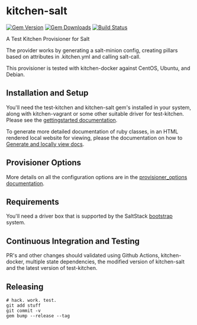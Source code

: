 # kitchen-salt #

[![Gem Version](https://badge.fury.io/rb/kitchen-salt.svg)](https://badge.fury.io/rb/kitchen-salt)
[![Gem Downloads](https://ruby-gem-downloads-badge.herokuapp.com/kitchen-salt?type=total&color=brightgreen)](https://rubygems.org/gems/kitchen-salt)
[![Build Status](https://github.com/saltstack/kitchen-salt/workflows/Tests/badge.svg)](https://github.com/saltstack/kitchen-salt/actions)

A Test Kitchen Provisioner for Salt

The provider works by generating a salt-minion config, creating pillars based on attributes in .kitchen.yml and calling salt-call.

This provisioner is tested with kitchen-docker against CentOS, Ubuntu, and Debian.

## Installation and Setup ##

You'll need the test-kitchen and kitchen-salt gem's installed in your system, along with kitchen-vagrant or some other suitable driver for test-kitchen.  Please see the [gettingstarted documentation](docs/gettingstarted.md).

To generate more detailed documentation of ruby classes, in an HTML rendered local website for viewing,
please the documentation on how to [Generate and locally view docs](docs/gettingstarted.md#generate-and-locally-view-docs).

## Provisioner Options ##

More details on all the configuration options are in the [provisioner_options documentation](docs/provisioner_options.md).

## Requirements ##

You'll need a driver box that is supported by the SaltStack [bootstrap](https://github.com/saltstack/salt-bootstrap) system.

## Continuous Integration and Testing ##

PR's and other changes should validated using Github Actions, kitchen-docker, multiple state dependencies, the modified version of kitchen-salt and the latest version of test-kitchen.

## Releasing ##

    # hack. work. test.
    git add stuff
    git commit -v
    gem bump --release --tag
